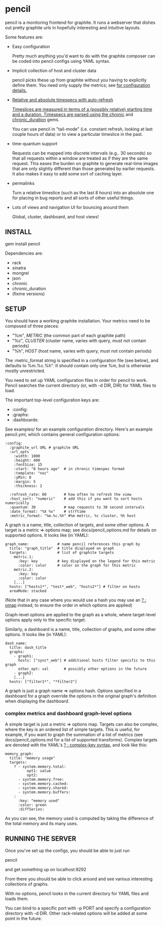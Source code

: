 # pencil

pencil is a monitoring frontend for graphite. It runs a webserver that dishes
out pretty graphite urls in hopefully interesting and intuitive layouts.

Some features are:

* Easy configuration

  Pretty much anything you'd want to do with the graphite composer can be coded
  into pencil configs using YAML syntax.

* Implicit collection of host and cluster data

  pencil picks these up from graphite without you having to explicitly define
  them. You need only supply the metrics; see <a href="#setup"/> for
  configuration details.

* Relative and absolute timespecs with auto-refresh

  Timeslices are measured in terms of a (possibly relative) starting time and a
  duration. Timespecs are parsed using the
  [chronic](http://chronic.rubyforge.org/) and
  [chronic_duration](https://github.com/hpoydar/chronic_duration) gems.

  You can use pencil in "tail-mode" (i.e. constant refresh, looking at last
  couple hours of data) or to view a particular timeslice in the past.

* time-quantum support

  Requests can be mapped into discrete intervals (e.g.. 30 seconds) so that all
  requests within a window are treated as if they are the same request. This
  eases the burden on graphite to generate real-time images that are only
  slightly different than those generated by earlier requests. It also makes it
  easy to add some sort of caching layer.

* permalinks

  Turn a relative timeslice (such as the last 8 hours) into an absolute one for
  placing in bug reports and all sorts of other useful things.

* Lots of views and navigation UI for bouncing around them

  Global, cluster, dashboard, and host views!

## INSTALL

gem install pencil

Dependencies are:

* rack
* sinatra
* mongrel
* json
* chronic
* chronic_duration
* (fixme versions)

## <a name="setup"/>SETUP

You should have a working graphite installation. Your metrics need to be
composed of three pieces:

* "%m", _METRIC_ (the common part of each graphite path)
* "%c", _CLUSTER_ (cluster name, varies with query, must not contain periods)
* "%h", _HOST_ (host name, varies with query, must not contain periods)

The :metric_format string is specified in a configuration file (see below), and
defaults to %m.%c.%h". It should contain only one %m, but is otherwise mostly
unrestricted.

You need to set up YAML configuration files in order for pencil to work. Pencil
searches the current directory (or, with -d DIR, DIR) for YAML files to load.

The important top-level configuration keys are:

* :config:
* :graphs:
* :dashboards:

See examples/ for an example configuration directory.  Here's
an example pencil.yml, which contains general configuration options:

    :config:
      :graphite_url URL # graphite URL
      :url_opts
        :width: 1000
        :height: 400
        :fontSize: 15
        :start: "8 hours ago"  # in chronic timespec format
        :template: "noc"
        :yMin: 0
        :margin: 5
        :thickness: 2
    
      :refresh_rate: 60        # how often to refresh the view
      :host_sort: "numeric"    # add this if you want to sort hosts numerically
      :quantum: 30             # map requests to 30 second intervals
      :date_format: "%X %x"    # strftime
      :metric_format: "%m.%c.%h" #%m metric, %c cluster, %h host

A graph is a name, title, collection of targets, and some other options.
A target is a metric => options map; see docs/pencil_options.md for details on
supported options. It looks like (in YAML):

    graph_name:             # name pencil references this graph by
      title: "graph_title"  # title displayed on graph
      targets:              # list of graphite targets
        metric.1:
          :key: key         # key displayed on the legend for this metric
          :color: color     # color on the graph for this metric
        metric.2:
          :key: key
          :color: color
        [...]
      hosts: ["hosts1*", "test*_web", "hosts2*"] # filter on hosts
      areaMode: stacked

(Note that in any case where you would use a hash you may use an
[? : omap](http://www.yaml.org/spec/current.html#id2504191) instead, to ensure
the order in which options are applied)

Graph-level options are applied to the graph as a whole, where target-level
options apply only to the specific target.

Similarly, a dashboard is a name, title, collection of graphs, and some other
options. It looks like (in YAML):

    dash_name:
      title: dash_title
      graphs:
        - graph1:
          hosts: ["sync*_web"] # additional hosts filter specific to this graph
          other_opt: val       # possibly other options in the future
        - graph2:
        [...]
      hosts: ["filter1*", "*filter2"]

A graph is just a graph name => options hash. Options specified in a dashboard
for a graph override the options in the original graph's definition when
displaying the dashboard.

### complex metrics and dashboard graph-level options
A simple target is just a metric => options map. Targets can also be complex,
where the key is an ordered list of simple targets. This is useful, for
example, if you want to graph the summation of a list of metrics (see
docs/pencil_options.md for a list of supported transforms). Complex targets are
denoted with the YAML's
[? : complex-key syntax](http://www.yaml.org/spec/current.html#id2503185), and
look like this:

    memory_graph:
      title: "memory usage"
      targets:
        ? - system.memory.total:
              opt1: value
              opt2:
          - system.memory.free:
          - system.memory.cached:
          - system.memory.shared:
          - system.memory.buffers:
        :
          :key: "memory used"
          :color: green
          :diffSeries:

As you can see, the memory used is computed by taking the difference of the
total memory and its many uses.

## RUNNING THE SERVER
Once you've set up the configs, you should be able to just run

pencil

and get something up on localhost:9292

From there you should be able to click around and see various interesting
collections of graphs.

With no options, pencil looks in the current directory for YAML files and loads
them.

You can bind to a specific port with -p PORT and specify a configuration
directory with -d DIR. Other rack-related options will be added at some point
in the future.
